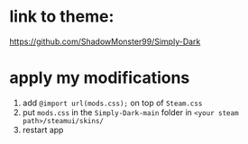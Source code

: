 # link to theme:
https://github.com/ShadowMonster99/Simply-Dark

# apply my modifications
1. add `@import url(mods.css);` on top of `Steam.css`
2. put `mods.css` in the `Simply-Dark-main` folder in `<your steam path>/steamui/skins/`
3. restart app